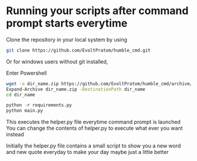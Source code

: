 # Running your scripts after command prompt starts everytime

Clone the repository in your local system by using
```sh
git clone https://github.com/EvoltPratom/humble_cmd.git
```
Or for windows users without git installed, 

Enter Powershell
```sh
wget -o dir_name.zip https://github.com/EvoltPratom/humble_cmd/archive/master.zip
Expand-Archive dir_name.zip -DestinationPath dir_name
cd dir_name
```

```python
python -r requirements.py
python main.py
```
This executes the helper.py file everytime command prompt is launched
You can change the contents of helper.py to execute what ever you want instead

Initially the helper.py file contains a small script to show you a new word and new quote everyday to make your day maybe just a little better

